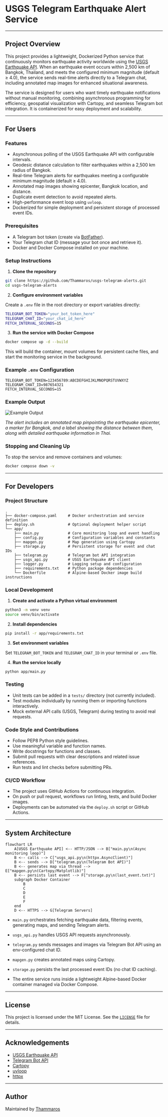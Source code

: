 # USGS Telegram Earthquake Alert Service

---

## Project Overview

This project provides a lightweight, Dockerized Python service that continuously monitors earthquake activity worldwide using the [USGS Earthquake API](https://earthquake.usgs.gov/). When an earthquake event occurs within 2,500 km of Bangkok, Thailand, and meets the configured minimum magnitude (default ≥ 4.0), the service sends real-time alerts directly to a Telegram chat, including annotated map images for enhanced situational awareness.

The service is designed for users who want timely earthquake notifications without manual monitoring, combining asynchronous programming for efficiency, geospatial visualization with Cartopy, and seamless Telegram bot integration. It is containerized for easy deployment and scalability.

---

## For Users

### Features

- Asynchronous polling of the USGS Earthquake API with configurable intervals.
- Geodesic distance calculation to filter earthquakes within a 2,500 km radius of Bangkok.
- Real-time Telegram alerts for earthquakes meeting a configurable minimum magnitude (default ≥ 4.0).
- Annotated map images showing epicenter, Bangkok location, and distance.
- Duplicate event detection to avoid repeated alerts.
- High-performance event loop using `uvloop`.
- Dockerized for simple deployment and persistent storage of processed event IDs.

### Prerequisites

- A Telegram bot token (create via [BotFather](https://t.me/BotFather)).
- Your Telegram chat ID (message your bot once and retrieve it).
- Docker and Docker Compose installed on your machine.

### Setup Instructions

1. **Clone the repository**

```bash
git clone https://github.com/Thammaros/usgs-telegram-alerts.git
cd usgs-telegram-alerts
```

2. **Configure environment variables**

Create a `.env` file in the root directory or export variables directly:

```bash
TELEGRAM_BOT_TOKEN="your_bot_token_here"
TELEGRAM_CHAT_ID="your_chat_id_here"
FETCH_INTERVAL_SECONDS=15
```

3. **Run the service with Docker Compose**

```bash
docker compose up -d --build
```

This will build the container, mount volumes for persistent cache files, and start the monitoring service in the background.

### Example `.env` Configuration

```env
TELEGRAM_BOT_TOKEN=123456789:ABCDEFGHIJKLMNOPQRSTUVWXYZ
TELEGRAM_CHAT_ID=987654321
FETCH_INTERVAL_SECONDS=15
```

### Example Output

![Example Output](https://github.com/user-attachments/assets/cf795063-3da7-4cb0-989b-1917f3815c12)

*The alert includes an annotated map pinpointing the earthquake epicenter, a marker for Bangkok, and a label showing the distance between them, along with detailed earthquake information in Thai.*

### Stopping and Cleaning Up

To stop the service and remove containers and volumes:

```bash
docker compose down -v
```

---

## For Developers

### Project Structure

```
.
├── docker-compose.yaml     # Docker orchestration and service definition
├── deploy.sh               # Optional deployment helper script
└── app/
    ├── main.py             # Core monitoring loop and event handling
    ├── config.py           # Configuration variables and constants
    ├── mapgen.py           # Map generation using Cartopy
    ├── storage.py          # Persistent storage for event and chat IDs
    ├── telegram.py         # Telegram bot API integration
    ├── usgs_api.py         # USGS Earthquake API client
    ├── logger.py           # Logging setup and configuration
    ├── requirements.txt    # Python package dependencies
    └── Dockerfile          # Alpine-based Docker image build instructions
```

### Local Development

1. **Create and activate a Python virtual environment**

```bash
python3 -m venv venv
source venv/bin/activate
```

2. **Install dependencies**

```bash
pip install -r app/requirements.txt
```

3. **Set environment variables**

Set `TELEGRAM_BOT_TOKEN` and `TELEGRAM_CHAT_ID` in your terminal or `.env` file.

4. **Run the service locally**

```bash
python app/main.py
```

### Testing

- Unit tests can be added in a `tests/` directory (not currently included).
- Test modules individually by running them or importing functions interactively.
- Mock external API calls (USGS, Telegram) during testing to avoid real requests.

### Code Style and Contributions

- Follow PEP8 Python style guidelines.
- Use meaningful variable and function names.
- Write docstrings for functions and classes.
- Submit pull requests with clear descriptions and related issue references.
- Run tests and lint checks before submitting PRs.

### CI/CD Workflow

- The project uses GitHub Actions for continuous integration.
- On push or pull request, workflows run linting, tests, and build Docker images.
- Deployments can be automated via the `deploy.sh` script or GitHub Actions.

---

## System Architecture

```mermaid
flowchart LR
    A[USGS Earthquake API] <-- HTTP/JSON --> B["main.py\n(Async monitoring loop)"]
    B <-- calls --> C["usgs_api.py\n(httpx.AsyncClient)"]
    B <-- sends --> D["telegram.py\n(Telegram Bot API)"]
    B <-- generates map via thread --> E["mapgen.py\n(Cartopy/Matplotlib)"]
    B <-- persists last event --> F["storage.py\n(last_event.txt)"]
    subgraph Docker Container
        B
        C
        D
        E
        F
    end
    D <-- HTTPS --> G[Telegram Servers]
```

- `main.py` orchestrates fetching earthquake data, filtering events, generating maps, and sending Telegram alerts.
- `usgs_api.py` handles USGS API requests asynchronously.
- `telegram.py` sends messages and images via Telegram Bot API using an env-configured chat ID.
- `mapgen.py` creates annotated maps using Cartopy.
- `storage.py` persists the last processed event IDs (no chat ID caching).

- The entire service runs inside a lightweight Alpine-based Docker container managed via Docker Compose.

---

## License

This project is licensed under the MIT License. See the [`LICENSE`](./LICENSE) file for details.

---

## Acknowledgements

- [USGS Earthquake API](https://earthquake.usgs.gov/)
- [Telegram Bot API](https://core.telegram.org/bots/api)
- [Cartopy](https://scitools.org.uk/cartopy/)
- [uvloop](https://github.com/MagicStack/uvloop)
- [httpx](https://www.python-httpx.org/)

---

## Author

Maintained by [Thammaros](https://github.com/Thammaros)
